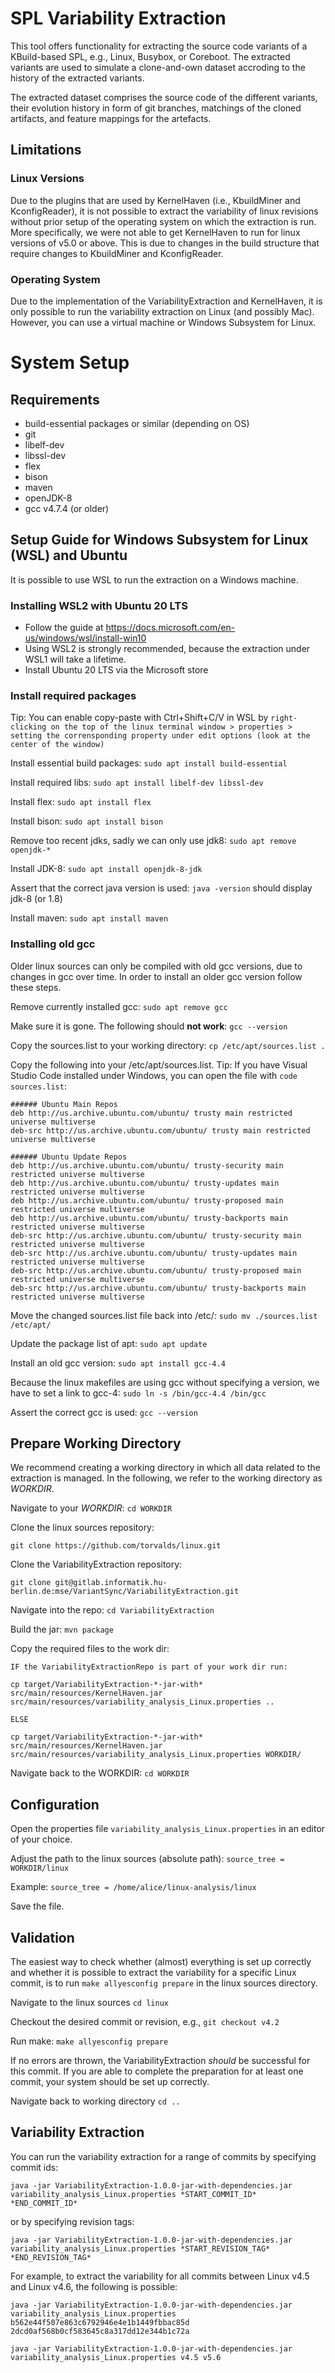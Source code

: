 # SPL Variability Extraction

<p>
This tool offers functionality for extracting the source code variants of a KBuild-based SPL, e.g.,
Linux, Busybox, or Coreboot. The extracted variants are used to simulate a clone-and-own dataset 
accroding to the history of the extracted variants. 
</p>

<p>
The extracted dataset comprises the source code of the different variants, their evolution history in 
form of git branches, matchings of the cloned artifacts, and feature mappings for the artefacts.
</p>

## Limitations
### Linux Versions
Due to the plugins that are used by KernelHaven (i.e., KbuildMiner and KconfigReader), it is not possible to extract 
the variability of linux revisions without prior setup of the operating system on which the extraction is run. 
More specifically, we were not able to get KernelHaven to run for linux versions of v5.0 or above. 
This is due to changes in the build structure that require changes to KbuildMiner and KconfigReader.

### Operating System
Due to the implementation of the VariabilityExtraction and KernelHaven, it is only possible to run the variability 
extraction on Linux (and possibly Mac). However, you can use a virtual machine or Windows Subsystem for Linux.

# System Setup
## Requirements
- build-essential packages or similar (depending on OS)
- git
- libelf-dev
- libssl-dev
- flex
- bison
- maven
- openJDK-8
- gcc v4.7.4 (or older)

## Setup Guide for Windows Subsystem for Linux (WSL) and Ubuntu
It is possible to use WSL to run the extraction on a Windows machine.

### Installing WSL2 with Ubuntu 20 LTS
- Follow the guide at https://docs.microsoft.com/en-us/windows/wsl/install-win10
- Using WSL2 is strongly recommended, because the extraction under WSL1 will take a lifetime.
- Install Ubuntu 20 LTS via the Microsoft store

### Install required packages
Tip: You can enable copy-paste with Ctrl+Shift+C/V in WSL by
`
right-clicking on the top of the linux terminal window > properties > setting the corrensponding property under edit options (look at the center of the window)
`

Install essential build packages:
```sudo apt install build-essential```

Install required libs:
```sudo apt install libelf-dev libssl-dev```

Install flex:
```sudo apt install flex```

Install bison:
```sudo apt install bison```

Remove too recent jdks, sadly we can only use jdk8:
```sudo apt remove openjdk-*```

Install JDK-8:
```sudo apt install openjdk-8-jdk```

Assert that the correct java version is used:
```java -version``` should display jdk-8 (or 1.8)

Install maven:
```sudo apt install maven```

### Installing old gcc
Older linux sources can only be compiled with old gcc versions, due to changes in gcc over time. In order to install an older gcc version follow these steps.

Remove currently installed gcc:
```sudo apt remove gcc```

Make sure it is gone. The following should **not work**:
```gcc --version```

Copy the sources.list to your working directory:
```cp /etc/apt/sources.list .```

Copy the following into your /etc/apt/sources.list. 
Tip: If you have Visual Studio Code installed under Windows, you can open the file with
```code sources.list```:
```
###### Ubuntu Main Repos
deb http://us.archive.ubuntu.com/ubuntu/ trusty main restricted universe multiverse
deb-src http://us.archive.ubuntu.com/ubuntu/ trusty main restricted universe multiverse

###### Ubuntu Update Repos
deb http://us.archive.ubuntu.com/ubuntu/ trusty-security main restricted universe multiverse
deb http://us.archive.ubuntu.com/ubuntu/ trusty-updates main restricted universe multiverse
deb http://us.archive.ubuntu.com/ubuntu/ trusty-proposed main restricted universe multiverse
deb http://us.archive.ubuntu.com/ubuntu/ trusty-backports main restricted universe multiverse
deb-src http://us.archive.ubuntu.com/ubuntu/ trusty-security main restricted universe multiverse
deb-src http://us.archive.ubuntu.com/ubuntu/ trusty-updates main restricted universe multiverse
deb-src http://us.archive.ubuntu.com/ubuntu/ trusty-proposed main restricted universe multiverse
deb-src http://us.archive.ubuntu.com/ubuntu/ trusty-backports main restricted universe multiverse
```

Move the changed sources.list file back into /etc/:
```sudo mv ./sources.list /etc/apt/```

Update the package list of apt:
```sudo apt update```

Install an old gcc version:
```sudo apt install gcc-4.4```

Because the linux makefiles are using gcc without specifying a version, we have to set a link to gcc-4:
```sudo ln -s /bin/gcc-4.4 /bin/gcc```

Assert the correct gcc is used:
```gcc --version```

## Prepare Working Directory
We recommend creating a working directory in which all data related to the extraction is managed. In the following, we refer to the working directory as *WORKDIR*.

Navigate to your *WORKDIR*:
```cd WORKDIR```

Clone the linux sources repository:
```
git clone https://github.com/torvalds/linux.git
```

Clone the VariabilityExtraction repository:
```
git clone git@gitlab.informatik.hu-berlin.de:mse/VariantSync/VariabilityExtraction.git
```

Navigate into the repo:
```cd VariabilityExtraction```

Build the jar:
```mvn package```

Copy the required files to the work dir:
```
IF the VariabilityExtractionRepo is part of your work dir run:

cp target/VariabilityExtraction-*-jar-with* src/main/resources/KernelHaven.jar src/main/resources/variability_analysis_Linux.properties ..

ELSE

cp target/VariabilityExtraction-*-jar-with* src/main/resources/KernelHaven.jar src/main/resources/variability_analysis_Linux.properties WORKDIR/
```

Navigate back to the WORKDIR:
```cd WORKDIR```

## Configuration
Open the properties file `variability_analysis_Linux.properties` in an editor of your choice. 

Adjust the path to the linux sources (absolute path): ```source_tree = WORKDIR/linux```

Example: ```source_tree = /home/alice/linux-analysis/linux```

Save the file.

## Validation
The easiest way to check whether (almost) everything is set up correctly and whether it is possible to extract the variability for a specific Linux commit, is to run `make allyesconfig prepare` in the linux sources directory.

Navigate to the linux sources
```cd linux```

Checkout the desired commit or revision, e.g.,
```git checkout v4.2```

Run make:
```make allyesconfig prepare```

If no errors are thrown, the VariabilityExtraction *should* be successful for this commit. If you are able to complete the preparation for at least one commit, your system should be set up correctly.

Navigate back to working directory
```cd ..```

## Variability Extraction
You can run the variability extraction for a range of commits by specifying commit ids:
```
java -jar VariabilityExtraction-1.0.0-jar-with-dependencies.jar variability_analysis_Linux.properties *START_COMMIT_ID* *END_COMMIT_ID*   
```
or by specifying revision tags:
```
java -jar VariabilityExtraction-1.0.0-jar-with-dependencies.jar variability_analysis_Linux.properties *START_REVISION_TAG* *END_REVISION_TAG*   
```
For example, to extract the variability for all commits between Linux v4.5 and Linux v4.6, the following is possible:
```
java -jar VariabilityExtraction-1.0.0-jar-with-dependencies.jar variability_analysis_Linux.properties b562e44f507e863c6792946e4e1b1449fbbac85d 2dcd0af568b0cf583645c8a317dd12e344b1c72a

java -jar VariabilityExtraction-1.0.0-jar-with-dependencies.jar variability_analysis_Linux.properties v4.5 v5.6
```